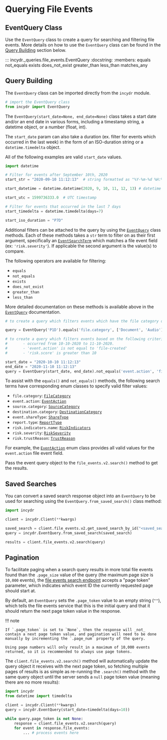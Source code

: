 # Querying File Events

## EventQuery Class

Use the `EventQuery` class to create a query for searching and filtering file events.  More details on how to use the `EventQuery` class can be found in the [Query Building](#query-building) section below.

::: incydr._queries.file_events.EventQuery
    :docstring:
    :members: equals not_equals exists does_not_exist greater_than less_than matches_any

## Query Building

The `EventQuery` class can be imported directly from the `incydr` module.

```python
# import the EventQuery class
from incydr import EventQuery
```

The `EventQuery(start_date=None, end_date=None)` class takes a start date and/or an end date in various forms, including a timestamp string, a datetime object, or a number (float, int).

The `start_date` param can also take a duration (ex. filter for events which occurred in the last week) in the form of an ISO-duration string or a `datetime.timedelta` object.

All of the following examples are valid `start_date` values.
```python
import datetime

# Filter for events after September 10th, 2020
start_str = "2020-09-10 11:12:13"  # string formatted as "%Y-%m-%d %H:%M:%S"

start_datetime = datetime.datetime(2020, 9, 10, 11, 12, 13) # datetime object

start_utc = 1599736333.0  # UTC timestamp

# Filter for events that occurred in the last 7 days
start_timedelta = datetime.timedelta(days=7)

start_iso_duration = "P7D"
```

Additional filters can be attached to the query by using the [`EventQuery`](#eventquery-class) class methods.  Each of these methods takes a `str` term to filter on as their first argument,
specifically an [`EventSearchTerm`](../../enums/#event-search-terms) which matches a file event field (ex: `'risk.severity'`).  If applicable the second argument is the value(s) to compare.

The following operators are available for filtering:

* `equals`
* `not_equals`
* `exists`
* `does_not_exist`
* `greater_than`
* `less_than`

More detailed documentation on these methods is available above in the [`EventQuery`](#eventquery-class) documentation.

```python
# to create a query which filters events which have the file category of 'Document' or 'Audio' from the past 1 day

query = EventQuery('P1D').equals('file.category', ['Document', 'Audio'])

# to create a query which filters events based on the following criteria:
#       - occurred from 10-10-2020 to 11-10-2020.
#       - 'event.action' is not equal to 'file-created'
#       - 'risk.score' is greater than 10

start_date = "2020-10-10 11:12:13"
end_date = "2020-11-10 11:12:13"
query = EventQuery(start_date, end_date).not_equals('event.action', 'file-created').greater_than('risk.score', 10)
```

To assist with the `equals()` and `not_equals()` methods, the following search terms have corresponding enum classes to specify valid filter values:

* `file.category`: [`FileCategory`](../../enums/#file-categories)
* `event.action`: [`EventAction`](../../enums/#event-actions)
* `source.category`: [`SourceCategory`](../../enums/#source-destination-categories)
* `destination.category`: [`DestinationCategory`](../../enums/#source-destination-categories)
* `event.shareType`: [`ShareType`](../../enums/#share-types)
* `report.type`: [`ReportType`](../../enums/#report-types)
* `risk.indicators.name`: [`RiskIndicators`](../../enums/#risk-indicators)
* `risk.severity`: [`RiskSeverity`](../../enums/#risk-severity)
* `risk.trustReason`: [`TrustReason`](../../enums/#trust-reasons)

For example, the [`EventAction`](../../enums/#event-actions) enum class provides all valid values for the `event.action` file event field.

Pass the event query object to the `file_events.v2.search()` method to get the results.

## Saved Searches

You can convert a saved search response object into an `EventQuery` to be used for searching using the
`EventQuery.from_saved_search()` class method:

```python
import incydr

client = incydr.Client(**kwargs)

saved_search = client.file_events.v2.get_saved_search_by_id("<saved_search_id>")
query = incydr.EventQuery.from_saved_search(saved_search)

results = client.file_events.v2.search(query)
```

## Pagination

To facilitate paging when a search query results in more total file events found than the `.page_size` value of the query
(the maximum page size is `10,000` events), the [file events search endpoint](https://developer.code42.com/api/#tag/File-Events/operation/searchEventsUsingPOST_1)
accepts a "page token" parameter, which indicates which event ID the currently requested page should start at.

By default, an `EventQuery` sets the `.page_token` value to an empty string (`""`), which tells the file events
service that this is the initial query and that it should return the next page token value in the response.

!!! note

    If `.page_token` is set to `None`, then the response will _not_ contain a next page token value, and pagination will need to be done
    manually by incrementing the `.page_num` property of the query.

    Using page numbers will only result in a maximum of 10,000 events returned, so it is recommended to always use page tokens.

The `client.file_events.v2.search()` method will automatically update the query object it receives with the next page
token, so fetching multiple pages of results is as simple as re-running the `.search()` method with the same query
object until the server sends a `null` page token value (meaning there are no more results):

```python
import incydr
from datetime import timedelta

client = incydr.Client(**kwargs)
query = incydr.EventQuery(start_date=timedelta(days=10))

while query.page_token is not None:
    response = client.file_events.v2.search(query)
    for event in response.file_events:
        ... # process events here
```
